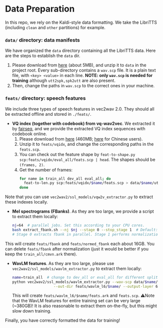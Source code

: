 # Data Preparation
In this repo, we rely on the Kaldi-style data formatting. 
We take the LibriTTS (including `clean` and `other` partitions) for example.

### `data/` directory: data manifests
We have organized the `data` directory containing all the LibriTTS data. Here are the steps to establish the `data` dir.
1. Please download from [here](https://huggingface.co/datasets/cantabile-kwok/libritts-all-kaldi-data/resolve/main/data_24k.zip?download=true) (about 5MB), and unzip it to `data` in the project root. Every sub-directory contains a `wav.scp` file. It is a plain text file, with `<key> <value>` in each line. **NOTE: only `wav.scp` is needed for training** although `utt2spk,spk2utt` are also present.
2. Then, change the paths in `wav.scp` to the correct ones in your machine.

### `feats/` directory: speech features
We include three types of speech features in vec2wav 2.0. They should all be extracted offline and stored in `./feats/`.
* **VQ index (together with codebook) from vq-wav2vec**. We extracted it by [fairseq](https://github.com/facebookresearch/fairseq/tree/main/examples/wav2vec#vq-wav2vec), 
and we provide the extracted VQ index sequences with codebook online.
  1. Please download from [here](https://huggingface.co/datasets/cantabile-kwok/libritts-all-kaldi-data/resolve/main/vqidx.zip) (460MB; [here](https://www.modelscope.cn/api/v1/datasets/CantabileKwok/libritts-all-kaldi-data/repo?Revision=master&FilePath=vqidx.zip) for Chinese users).
  2. Unzip it to `feats/vqidx`, and change the corresponding paths in the `feats.scp`. 
  3. You can check out the feature shape by `feat-to-shape.py scp:feats/vqidx/eval_all/feats.scp | head`. The shapes should be `(frames, 2)`.
  4. Get the number of frames: 
        ```bash
        for name in train_all dev_all eval_all; do
          feat-to-len.py scp:feats/vqidx/$name/feats.scp > data/$name/utt2num_frames
        done
        ```
   
Note that you can use `vec2wav2/ssl_models/vqw2v_extractor.py` to extract these indexes locally.

* **Mel spectrograms (FBanks)**. As they are too large, we provide a script to extract them locally:
  ```bash
  nj=64  # parallel jobs. Set this according to your CPU cores.
  bash extract_fbank.sh --nj $nj --stage 0 --stop_stage 1  # Default: 80-dim with 10ms frame shift
  # Stage 0 extracts fbank in parallel. Stage 1 performs normalization.
  ```
This will create `feats/fbank` and `feats/normed_fbank` each about 16GB. You can delete `feats/fbank` after normalization (just it would be better if you keep the `train_all/cmvn.ark` there).

* **WavLM features**. As they are too large, please use `vec2wav2/ssl_models/wavlm_extractor.py` to extract them locally:
  ```bash
  name=train_all  # change to dev_all or eval_all for different splits
  python vec2wav2/ssl_models/wavlm_extractor.py --wav-scp data/$name/wav.scp \
                     --out-dir feats/wavlm_l6/$name/ --output-layer 6
  ```
  This will create `feats/wavlm_l6/$name/feats.ark` and `feats.scp`. ⚠️Note that the WavLM features for entire training set can be very large (~380GB)! It is also reasonable to extract them on-the-fly, but this might slow down training.

Finally, you have correctly formatted the data for training!
